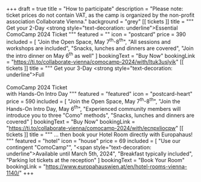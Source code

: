 +++
draft = true
title = "How to participate"
description = "Please note: ticket prices do not contain VAT, as the camp is organized by the non-profit association Collaborate Vienna."
background = "grey"
[[ tickets ]]
title = """
    Get your 2-Day <strong style=\"text-decoration: underline\">Essential</strong><br>
    ComoCamp 2024 Ticket
"""
featured = ""
icon = "postcard"
price = 390
included = [
    "Join the Open Space, May 7<sup>th</sup>-8<sup>th</sup>",
    "All sessions and workshops are included",
    "Snacks, lunches and dinners are covered",
    "Join the intro dinner on May 6<sup>th</sup>&nbsp;as well" 
]
bookingText = "Buy Now"
bookingLink = "https://ti.to/collaborate-vienna/comocamp-2024/with/ltuk3uslyik"
[[ tickets ]]
title = """
    Get your 3-Day <strong style=\"text-decoration: underline\">Full</strong><br>  
    ComoCamp 2024 Ticket<br>
    with Hands-On Intro Day
"""
featured = "featured"
icon = "postcard-heart"
price = 590
included = [
    "Join the Open Space, May 7<sup>th</sup>-8<sup>th</sup>",
    "Join the Hands-On Intro Day, May 6<sup>th</sup>",
    "Experienced community members will introduce you to three \"Como\" methods",
    "Snacks, lunches and dinners are covered"
]
bookingText = "Buy Now"
bookingLink = "https://ti.to/collaborate-vienna/comocamp-2024/with/ecnpxliocpw"
[[ tickets ]]
title = """
    ... then book your Hotel Room
    directly with Europahaus!
"""
featured = "hotel"
icon = "house"
price = 69
included = [
    "Use our contingent \"ComoCamp\"",
    "<span style=\"text-decoration: underline\">Available until March 5th, 2024</span>",
    "Breakfast typically included",
    "Parking lot tickets at the reception"
]
bookingText = "Book Your Room"
bookingLink = "https://www.europahauswien.at/en/hotel-rooms-vienna-1140/"
+++
